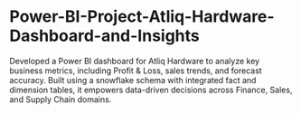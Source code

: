 # Power-BI-Project-Atliq-Hardware-Dashboard-and-Insights
Developed a Power BI dashboard for Atliq Hardware to analyze key business metrics, including Profit &amp; Loss, sales trends, and forecast accuracy. Built using a snowflake schema with integrated fact and dimension tables, it empowers data-driven decisions across Finance, Sales, and Supply Chain domains.
